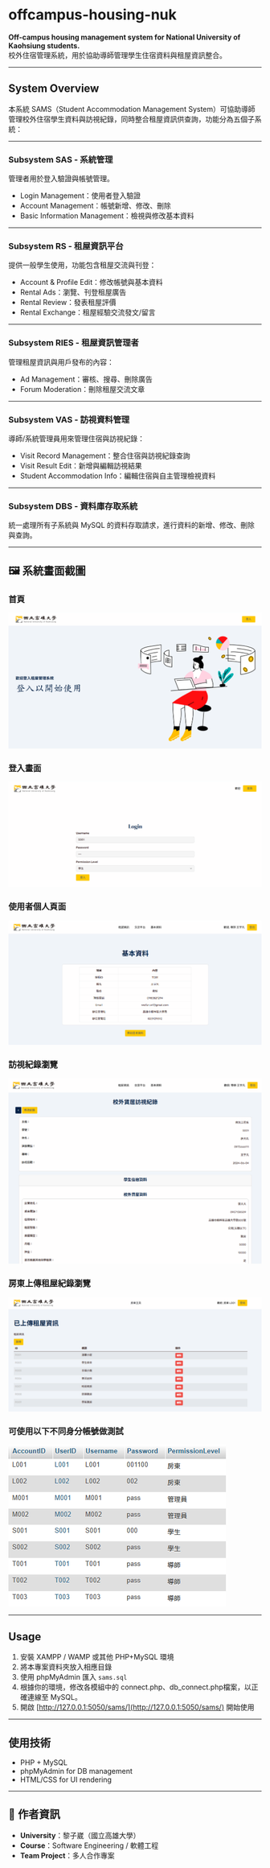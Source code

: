 # offcampus-housing-nuk

**Off-campus housing management system for National University of Kaohsiung students.**  
校外住宿管理系統，用於協助導師管理學生住宿資料與租屋資訊整合。

---

## System Overview

本系統 SAMS（Student Accommodation Management System）可協助導師管理校外住宿學生資料與訪視紀錄，同時整合租屋資訊供查詢，功能分為五個子系統：

---

### Subsystem SAS - 系統管理

管理者用於登入驗證與帳號管理。
- Login Management：使用者登入驗證
- Account Management：帳號新增、修改、刪除
- Basic Information Management：檢視與修改基本資料

---

### Subsystem RS - 租屋資訊平台

提供一般學生使用，功能包含租屋交流與刊登：
- Account & Profile Edit：修改帳號與基本資料
- Rental Ads：瀏覽、刊登租屋廣告
- Rental Review：發表租屋評價
- Rental Exchange：租屋經驗交流發文/留言

---

### Subsystem RIES - 租屋資訊管理者

管理租屋資訊與用戶發布的內容：
- Ad Management：審核、搜尋、刪除廣告
- Forum Moderation：刪除租屋交流文章

---

### Subsystem VAS - 訪視資料管理

導師/系統管理員用來管理住宿與訪視紀錄：
- Visit Record Management：整合住宿與訪視紀錄查詢
- Visit Result Edit：新增與編輯訪視結果
- Student Accommodation Info：編輯住宿與自主管理檢視資料

---

### Subsystem DBS - 資料庫存取系統

統一處理所有子系統與 MySQL 的資料存取請求，進行資料的新增、修改、刪除與查詢。

---
## 🖼 系統畫面截圖

### 首頁
![home](static/img/home.png)

### 登入畫面
![login](static/img/login_page.png)

### 使用者個人頁面
![profile](static/img/user_profile_page.png)

### 訪視紀錄瀏覽
![record](static/img/view_record.png)

### 房東上傳租屋紀錄瀏覽
![record](static/img/landlord_page.png)


### 可使用以下不同身分帳號做測試
![account](static/img/account.png)

---
## Usage
1. 安裝 XAMPP / WAMP 或其他 PHP+MySQL 環境
2. 將本專案資料夾放入相應目錄
3. 使用 phpMyAdmin 匯入 `sams.sql` 
4. 根據你的環境，修改各模組中的 connect.php、db_connect.php檔案，以正確連線至 MySQL。
4. 開啟 [http://127.0.0.1:5050/sams/](http://127.0.0.1:5050/sams/) 開始使用


---

## 使用技術

- PHP + MySQL
- phpMyAdmin for DB management
- HTML/CSS for UI rendering

---

## 🏫 作者資訊

- **University**：黎子崴（國立高雄大學）
- **Course**：Software Engineering / 軟體工程
- **Team Project**：多人合作專案

